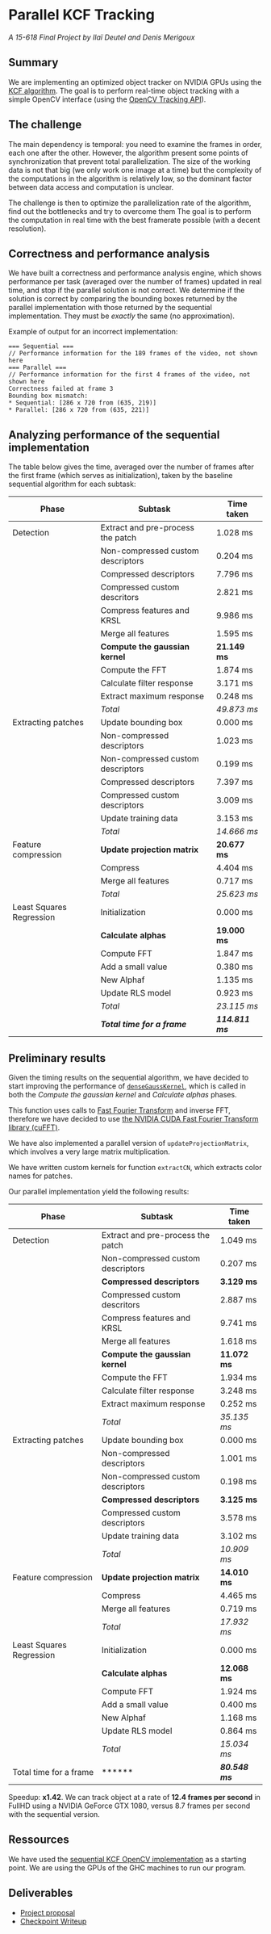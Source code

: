 # Parallel KCF Tracking
_A 15-618 Final Project by Ilaï Deutel and Denis Merigoux_

## Summary

We are implementing an optimized object tracker on NVIDIA GPUs using the [KCF algorithm](http://home.isr.uc.pt/~pedromartins/Publications/henriques_eccv2012.pdf). The goal is to perform real-time object tracking with a simple OpenCV interface (using the [OpenCV Tracking API](http://docs.opencv.org/trunk/d9/df8/group__tracking.html)).

## The challenge

The main dependency is temporal: you need to examine the frames in order, each one after the other. However, the algorithm present some points of synchronization that prevent total parallelization. The size of the working data is not that big (we only work one image at a time) but the complexity of the computations in the algorithm is relatively low, so the dominant factor between data access and computation is unclear.

The challenge is then to optimize the parallelization rate of the algorithm, find out the bottlenecks and try to overcome them The goal is to perform the computation in real time with the best framerate possible (with a decent resolution).

## Correctness and performance analysis

We have built a correctness and performance analysis engine, which shows performance per task (averaged over the number of frames) updated in real time, and stop if the parallel solution is not correct. We determine if the solution is correct by comparing the bounding boxes returned by the parallel implementation with those returned by the sequential implementation. They must be *exactly* the same (no approximation).

Example of output for an incorrect implementation:
```
=== Sequential ===
// Performance information for the 189 frames of the video, not shown here
=== Parallel ===
// Performance information for the first 4 frames of the video, not shown here
Correctness failed at frame 3
Bounding box mismatch:
* Sequential: [286 x 720 from (635, 219)]
* Parallel: [286 x 720 from (635, 221)]
```

## Analyzing performance of the sequential implementation

The table below gives the time, averaged over the number of frames after the first frame (which serves as initialization), taken by the baseline sequential algorithm for each subtask:

| Phase | Subtask | Time taken |
|--------------------------|-------------------------------------|-----------------|
| Detection | Extract and pre-process the patch | 1.028 ms |
|  | Non-compressed custom descriptors | 0.204 ms |
|  | Compressed descriptors | 7.796 ms |
|  | Compressed custom descritors | 2.821 ms |
|  | Compress features and KRSL | 9.986 ms |
|  | Merge all features | 1.595 ms |
|  | **Compute the gaussian kernel** | **21.149 ms** |
|  | Compute the FFT | 1.874 ms |
|  | Calculate filter response | 3.171 ms |
|  | Extract maximum response | 0.248 ms |
|  | *Total* | *49.873 ms* |
| Extracting patches | Update bounding box | 0.000 ms |
|  | Non-compressed descriptors | 1.023 ms |
|  | Non-compressed custom descriptors | 0.199 ms |
|  | Compressed descriptors | 7.397 ms |
|  | Compressed custom descriptors | 3.009 ms |
|  | Update training data | 3.153 ms |
|  | *Total* | *14.666 ms* |
| Feature compression | **Update projection matrix** | **20.677 ms** |
|  | Compress | 4.404 ms |
|  | Merge all features | 0.717 ms |
|  | *Total* | *25.623 ms* |
| Least Squares Regression | Initialization | 0.000 ms |
|  | **Calculate alphas** | **19.000 ms** |
|  | Compute FFT | 1.847 ms |
|  | Add a small value | 0.380 ms |
|  | New Alphaf | 1.135 ms |
|  | Update RLS model | 0.923 ms |
|  | *Total* | *23.115 ms* |
|  | ***Total time for a frame*** | ***114.811 ms*** |

## Preliminary results

Given the timing results on the sequential algorithm, we have decided to start improving the performance of [`denseGaussKernel`](https://github.com/denismerigoux/GPU-tracking/blob/master/src/trackerKCF.cpp), which is called in both the _Compute the gaussian kernel_ and _Calculate alphas_ phases.

This function uses calls to [Fast Fourier Transform](https://en.wikipedia.org/wiki/Fast_Fourier_transform) and inverse FFT, therefore we have decided to use [the NVIDIA CUDA Fast Fourier Transform library (cuFFT)](https://developer.nvidia.com/cufft).

We have also implemented a parallel version of `updateProjectionMatrix`, which involves a very large matrix multiplication.

We have written custom kernels for function `extractCN`, which extracts color names for patches.

Our parallel implementation yield the following results:

| Phase | Subtask | Time taken |
|--------------------------|-------------------------------------|-----------------|
| Detection | Extract and pre-process the patch | 1.049 ms |
|  | Non-compressed custom descriptors | 0.207 ms |
|  | **Compressed descriptors** | **3.129 ms** |
|  | Compressed custom descritors | 2.887 ms |
|  | Compress features and KRSL | 9.741 ms |
|  | Merge all features | 1.618 ms |
|  | **Compute the gaussian kernel** | **11.072 ms** |
|  | Compute the FFT | 1.934 ms |
|  | Calculate filter response | 3.248 ms |
|  | Extract maximum response | 0.252 ms |
|  | *Total* | *35.135 ms* |
| Extracting patches | Update bounding box | 0.000 ms |
|  | Non-compressed descriptors | 1.001 ms |
|  | Non-compressed custom descriptors | 0.198 ms |
|  | **Compressed descriptors** | **3.125 ms** |
|  | Compressed custom descriptors | 3.578 ms |
|  | Update training data | 3.102 ms |
|  | *Total* | *10.909 ms* |
| Feature compression | **Update projection matrix** | **14.010 ms** |
|  | Compress | 4.465 ms |
|  | Merge all features | 0.719 ms |
|  | *Total* | *17.932 ms* |
| Least Squares Regression | Initialization | 0.000 ms |
|  | **Calculate alphas** | **12.068 ms** |
|  | Compute FFT | 1.924 ms |
|  | Add a small value | 0.400 ms |
|  | New Alphaf | 1.168 ms |
|  | Update RLS model | 0.864 ms |
|  | *Total* | *15.034 ms* |
| Total time for a frame | ****** | ***80.548 ms*** |

Speedup: **x1.42**. We can track object at a rate of **12.4 frames per second** in FullHD using a NVIDIA GeForce GTX 1080, versus 8.7 frames per second with the sequential version.

## Ressources

We have used the [sequential KCF OpenCV implementation](http://docs.opencv.org/trunk/d2/dff/classcv_1_1TrackerKCF.html) as a starting point. We are using the GPUs of the GHC machines to run our program.


## Deliverables
* [Project proposal](https://github.com/denismerigoux/GPU-tracking/raw/master/proposal/proposal.pdf)
* [Checkpoint Writeup](https://github.com/denismerigoux/GPU-tracking/raw/master/checkpoint/checkpoint.pdf)
